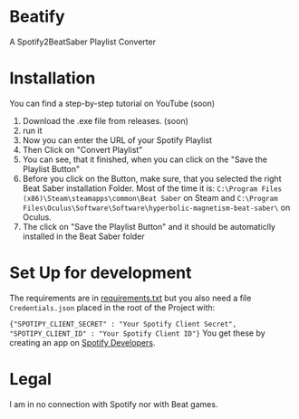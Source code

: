 # Beatify
 A Spotify2BeatSaber Playlist Converter

# Installation
You can find a step-by-step tutorial on YouTube (soon)
1. Download the .exe file from releases. (soon)
2. run it
3. Now you can enter the URL of your Spotify Playlist
4. Then Click on "Convert Playlist"
5. You can see, that it finished, when you can click on the "Save the Playlist Button"
6. Before you click on the Button, make sure, that you selected the right Beat Saber installation Folder. Most of the time it is:
`C:\Program Files (x86)\Steam\steamapps\common\Beat Saber` on Steam and `C:\Program Files\Oculus\Software\Software\hyperbolic-magnetism-beat-saber\` on Oculus.
7. The click on "Save the Playlist Button" and it should be automaticlly installed in the Beat Saber folder

# Set Up for development
The requirements are in [requirements.txt](https://github.com/Sajeg/Beatify/blob/main/requirements.txt) but you also need a file `Credentials.json` placed in the root of the Project with:

`{"SPOTIPY_CLIENT_SECRET" : "Your Spotify Client Secret", "SPOTIPY_CLIENT_ID" : "Your Spotify Client ID"}`
You get these by creating an app on [Spotify Developers](https://developer.spotify.com/dashboard/create).

# Legal
I am in no connection with Spotify nor with Beat games.
